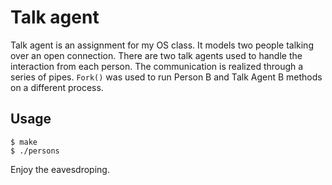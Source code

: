 # Talk agent

Talk agent is an assignment for my OS class. It models two people talking
over an open connection. There are two talk agents used to handle the interaction from each person. The communication is realized through a series of pipes. ```Fork()``` was used to run Person B and Talk Agent B methods on a different process.

## Usage

```
$ make
$ ./persons
```

Enjoy the eavesdroping.


